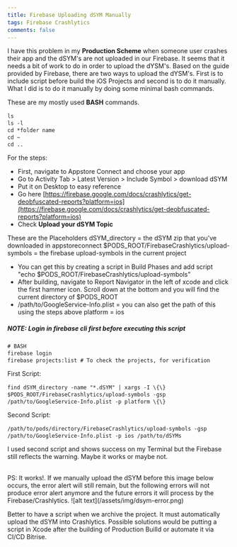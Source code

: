 ```yaml
---
title: Firebase Uploading dSYM Manually
tags: Firebase Crashlytics
comments: false
---
```


I have this problem in my **Production Scheme** when someone user crashes their app and
the dSYM's are not uploaded in our Firebase. It seems that it needs a bit of work to do in order to upload the dYSM's.
Based on the guide provided by Firebase, there are two ways to upload the dYSM's. First is to include script before build the iOS Projects and second is to do it manually. What I did is to do it manually by doing some minimal bash commands.

These are my mostly used **BASH** commands.
```
ls
ls -l
cd *folder name
cd ~
cd ..
```

For the steps:
- First, navigate to Appstore Connect and choose your app
- Go to Activity Tab > Latest Version > Include Symbol > download dSYM
- Put it on Desktop to easy reference
- Go here [https://firebase.google.com/docs/crashlytics/get-deobfuscated-reports?platform=ios](https://firebase.google.com/docs/crashlytics/get-deobfuscated-reports?platform=ios)
- Check **Upload your dSYM Topic**

These are the Placeholders
dSYM_directory = the dSYM zip that you've downloaded in appstoreconnect
$PODS_ROOT/FirebaseCrashlytics/upload-symbols = the firebase upload-symbols in the current project
- You can get this by creating a script in Build Phases and add script "echo $PODS_ROOT/FirebaseCrashlytics/upload-symbols"
- After building, navigate to Report Navigator in the left of xcode and click the first hammer icon. Scroll down at the bottom and you will find the current directory of $PODS_ROOT
- /path/to/GoogleService-Info.plist = you can also get the path of this using the steps above
platform = ios

##### NOTE: Login in firebase cli first before executing this script

```
# BASH
firebase login
firebase projects:list # To check the projects, for verification
```

First Script:

```
find dSYM_directory -name "*.dSYM" | xargs -I \{\} $PODS_ROOT/FirebaseCrashlytics/upload-symbols -gsp /path/to/GoogleService-Info.plist -p platform \{\}
```

Second Script:

```
/path/to/pods/directory/FirebaseCrashlytics/upload-symbols -gsp /path/to/GoogleService-Info.plist -p ios /path/to/dSYMs
```

I used second script and shows success on my Terminal but the Firebase still reflects the warning. Maybe it works or maybe not.

<br>
PS: It works!. If we manually upload the dSYM before this image below occurs, the error alert will still remain, but the following errors will not produce error alert anymore and the future errors it will process by the Firebase/Crashlytics.
![alt text](/assets/img/dsym-error.png)

Better to have a script when we archive the project. It must automatically upload the dSYM into Crashlytics. Possible solutions would be putting a script in Xcode after the building of Production Builld or automate it via CI/CD Bitrise.
<br>
<br>
<br>
